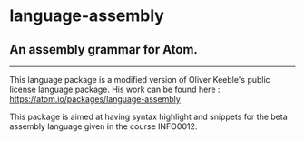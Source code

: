 # language-assembly
## An assembly grammar for Atom.
------------

This language package is a modified version of Oliver Keeble's public license language package.
His work can be found here : https://atom.io/packages/language-assembly

This package is aimed at having syntax highlight and snippets for the beta assembly language given in the course INFO0012.
